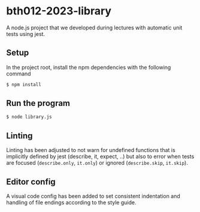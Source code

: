 # bth012-2023-library
A node.js project that we developed during lectures with automatic unit tests using jest.

## Setup
In the project root, install the npm dependencies with the following command
```bash
$ npm install
```

## Run the program
```bash
$ node library.js
```


## Linting
Linting has been adjusted to not warn for undefined functions that is implicitly defined by jest (describe, it, expect, ..) but also to error when tests are focused (`describe.only`, `it.only`) or ignored (`describe.skip`, `it.skip`).

## Editor config
A visual code config has been added to set consistent indentation and handling of file endings according to the style guide.
